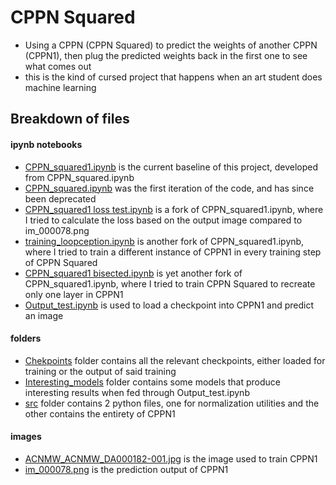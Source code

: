 # CPPN Squared
- Using a CPPN (CPPN Squared) to predict the weights of another CPPN (CPPN1), then plug the predicted weights back in the first one to see what comes out
- this is the kind of cursed project that happens when an art student does machine learning

## Breakdown of files
#### ipynb notebooks
- [CPPN_squared1.ipynb](https://github.com/iuncus/CPPNsquared/blob/main/CPPN_squared1.ipynb) is the current baseline of this project, developed from CPPN_squared.ipynb
- [CPPN_squared.ipynb](https://github.com/iuncus/CPPNsquared/blob/main/CPPN_squared.ipynb) was the first iteration of the code, and has since been deprecated
- [CPPN_squared1 loss test.ipynb](https://github.com/iuncus/CPPNsquared/blob/main/CPPN_squared1%20loss%20test.ipynb) is a fork of CPPN_squared1.ipynb, where I tried to calculate the loss based on the output image compared to im_000078.png
- [training_loopception.ipynb](https://github.com/iuncus/CPPNsquared/blob/main/training_loopception.ipynb) is another fork of CPPN_squared1.ipynb, where I tried to train a different instance of CPPN1 in every training step of CPPN Squared
- [CPPN_squared1 bisected.ipynb](https://github.com/iuncus/CPPNsquared/blob/main/CPPN_squared1%20bisected.ipynb) is yet another fork of CPPN_squared1.ipynb, where I tried to train CPPN Squared to recreate only one layer in CPPN1
- [Output_test.ipynb](https://github.com/iuncus/CPPNsquared/blob/main/Output_test.ipynb) is used to load a checkpoint into CPPN1 and predict an image
#### folders
- [Chekpoints](https://github.com/iuncus/CPPNsquared/tree/main/Checkpoints) folder contains all the relevant checkpoints, either loaded for training or the output of said training
- [Interesting_models](https://github.com/iuncus/CPPNsquared/tree/main/Interesting_models) folder contains some models that produce interesting results when fed through Output_test.ipynb
- [src](https://github.com/iuncus/CPPNsquared/tree/main/src) folder contains 2 python files, one for normalization utilities and the other contains the entirety of CPPN1
#### images
- [ACNMW_ACNMW_DA000182-001.jpg](https://github.com/iuncus/CPPNsquared/blob/main/ACNMW_ACNMW_DA000182-001.jpg) is the image used to train CPPN1
- [im_000078.png](https://github.com/iuncus/CPPNsquared/blob/main/im_000078.png) is the prediction output of CPPN1

  
